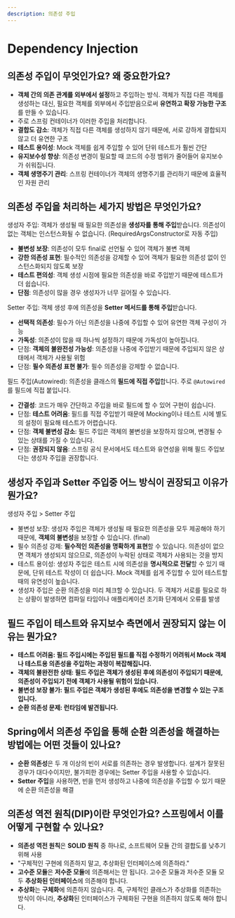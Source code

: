```yaml
---
description: 의존성 주입
---
```


# Dependency Injection

## 의존성 주입이 무엇인가요? 왜 중요한가요?

* **객체 간의 의존 관계를 외부에서 설정**하고 주입하는 방식. 객체가 직접 다른 객체를 생성하는 대신, 필요한 객체를 외부에서 주입받음으로써 **유연하고 확장 가능한 구조**를 만들 수 있습니다.
* 주로 스프링 컨테이너가 이러한 주입을 처리합니다.
* **결합도 감소**: 객체가 직접 다른 객체를 생성하지 않기 때문에, 서로 강하게 결합되지 않고 더 유연한 구조
* **테스트 용이성**: Mock 객체를 쉽게 주입할 수 있어 단위 테스트가 훨씬 간단
* **유지보수성 향상**: 의존성 변경이 필요할 때 코드의 수정 범위가 줄어들어 유지보수가 쉬워집니다.
* **객체 생명주기 관리**: 스프링 컨테이너가 객체의 생명주기를 관리하기 때문에 효율적인 자원 관리



## 의존성 주입을 처리하는 세가지 방법은 무엇인가요?

생성자 주입: 객체가 생성될 때 필요한 의존성을 **생성자를 통해 주입**받습니다. 의존성이 없는 객체는 인스턴스화될 수 없습니다. (RequiredArgsConstructor로 자동 주입)

* **불변성 보장**: 의존성이 모두 final로 선언될 수 있어 객체가 불변 객체
* **강한 의존성 표현**: 필수적인 의존성을 강제할 수 있어 객체가 필요한 의존성 없이 인스턴스화되지 않도록 보장
* **테스트 편의성**: 객체 생성 시점에 필요한 의존성을 바로 주입받기 때문에 테스트가 더 쉽습니다.
* **단점**: 의존성이 많을 경우 생성자가 너무 길어질 수 있습니다.

Setter 주입: 객체 생성 후에 의존성을 **Setter 메서드를 통해 주입**받습니다.

* **선택적 의존성**: 필수가 아닌 의존성을 나중에 주입할 수 있어 유연한 객체 구성이 가능
* **가독성**: 의존성이 많을 때 하나씩 설정하기 때문에 가독성이 높아집니다.
* 단점: **객체의 불완전성 가능성**: 의존성을 나중에 주입받기 때문에 주입되지 않은 상태에서 객체가 사용될 위험
* 단점: **필수 의존성 표현 불가**: 필수 의존성을 강제할 수 없습니다.

필드 주입(Autowired): 의존성을 클래스의 **필드에 직접 주입**합니다. 주로 `@Autowired`를 필드에 직접 붙입니다.

* **간결성**: 코드가 매우 간단하고 주입을 바로 필드에 할 수 있어 구현이 쉽습니다.
* 단점: **테스트 어려움**: 필드를 직접 주입받기 때문에 Mocking이나 테스트 시에 별도의 설정이 필요해 테스트가 어렵습니다.
* 단점: **객체 불변성 감소**: 필드 주입은 객체의 불변성을 보장하지 않으며, 변경될 수 있는 상태를 가질 수 있습니다.
* 단점: **권장되지 않음**: 스프링 공식 문서에서도 테스트와 유연성을 위해 필드 주입보다는 생성자 주입을 권장합니다.



## 생성자 주입과 Setter 주입중 어느 방식이 권장되고 이유가 뭔가요?

생성자 주입 > Setter 주입

* 불변성 보장: 생성자 주입은 객체가 생성될 때 필요한 의존성을 모두 제공해야 하기 때문에, **객체의 불변성**을 보장할 수 있습니다. (final)
* 필수 의존성 강제: **필수적인 의존성을 명확하게 표현**할 수 있습니다. 의존성이 없으면 객체가 생성되지 않으므로, 의존성이 누락된 상태로 객체가 사용되는 것을 방지
* 테스트 용이성: 생성자 주입은 테스트 시에 의존성을 **명시적으로 전달**할 수 있기 때문에, 단위 테스트 작성이 더 쉽습니다. Mock 객체를 쉽게 주입할 수 있어 테스트할 때의 유연성이 높습니다.
* 생성자 주입은 순환 의존성을 미리 체크할 수 있습니다. 두 객체가 서로를 필요로 하는 상황이 발생하면 컴파일 타임이나 애플리케이션 초기화 단계에서 오류를 발생



## 필드 주입이 테스트와 유지보수 측면에서 권장되지 않는 이유는 뭔가요?

* **테스트 어려움: 필드 주입시에는 주입된 필드를 직접 수정하기 어려워서 Mock 객체나 테스트용 의존성을 주입하는 과정이 복잡해집니다.**
* **객체의 불완전한 상태: 필드 주입은 객체가 생성된 후에 의존성이 주입되기 때문에, 의존성이 주입되기 전에 객체가 사용될 위험이 있습니다.**
* **불변성 보장 불가: 필드 주입은 객체가 생성된 후에도 의존성을 변경할 수 있는 구조입니다.**
* **순환 의존성 문제: 런타임에 발견됩니다.**



## Spring에서 의존성 주입을 통해 순환 의존성을 해결하는 방법에는 어떤 것들이 있나요?

* **순환 의존성**은 두 개 이상의 빈이 서로를 의존하는 경우 발생합니다. 설계가 잘못된 경우가 대다수이지만, 불가피한 경우에는 Setter 주입을 사용할 수 있습니다.
* **Setter 주입**을 사용하면, 빈을 먼저 생성하고 나중에 의존성을 주입할 수 있기 때문에 순환 의존성을 해결



## 의존성 역전 원칙(DIP)이란 무엇인가요? 스프링에서 이를 어떻게 구현할 수 있나요?

* **의존성 역전 원칙**은 **SOLID 원칙** 중 하나로, 소프트웨어 모듈 간의 결합도를 낮추기 위해 사용
* "구체적인 구현에 의존하지 말고, 추상화된 인터페이스에 의존하라."
* **고수준 모듈**은 **저수준 모듈**에 의존해서는 안 됩니다.  고수준 모듈과 저수준 모듈 모두 **추상화된 인터페이스**에 의존해야 합니다.
* **추상화**는 **구체화**에 의존하지 않습니다. 즉, 구체적인 클래스가 추상화를 의존하는 방식이 아니라, **추상화**된 인터페이스가 구체화된 구현을 의존하지 않도록 해야 합니다.

